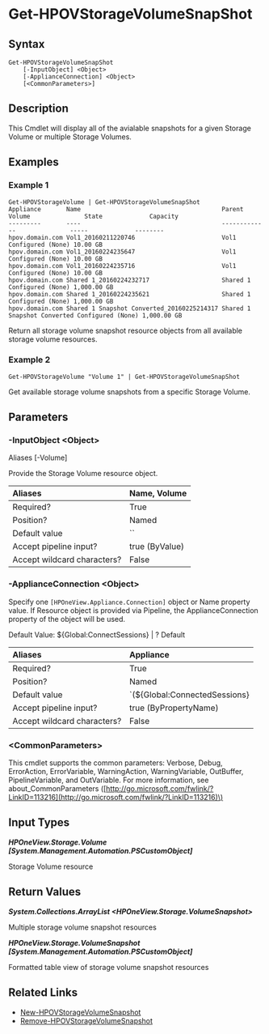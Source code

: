 ﻿---
description: Retrieve Storage Volume Snapshot resource(s).
---

# Get-HPOVStorageVolumeSnapShot

## Syntax

```text
Get-HPOVStorageVolumeSnapShot
    [-InputObject] <Object>
    [-ApplianceConnection] <Object>
    [<CommonParameters>]
```

## Description

This Cmdlet will display all of the avialable snapshots for a given Storage Volume or multiple Storage Volumes.

## Examples

###  Example 1 

```text
Get-HPOVStorageVolume | Get-HPOVStorageVolumeSnapShot
Appliance       Name                                       Parent Volume               State             Capacity
---------       ----                                       -------------               -----             --------
hpov.domain.com Vol1_20160211220746                        Vol1                        Configured (None) 10.00 GB
hpov.domain.com Vol1_20160224235647                        Vol1                        Configured (None) 10.00 GB
hpov.domain.com Vol1_20160224235716                        Vol1                        Configured (None) 10.00 GB
hpov.domain.com Shared 1_20160224232717                    Shared 1                    Configured (None) 1,000.00 GB
hpov.domain.com Shared 1_20160224235621                    Shared 1                    Configured (None) 1,000.00 GB
hpov.domain.com Shared 1 Snapshot Converted_20160225214317 Shared 1 Snapshot Converted Configured (None) 1,000.00 GB
```

Return all storage volume snapshot resource objects from all available storage volume resources.

###  Example 2 

```text
Get-HPOVStorageVolume "Volume 1" | Get-HPOVStorageVolumeSnapShot

```

Get available storage volume snapshots from a specific Storage Volume.

## Parameters

### -InputObject &lt;Object&gt;

Aliases [-Volume]

Provide the Storage Volume resource object.

| Aliases | Name, Volume |
| :--- | :--- |
| Required? | True |
| Position? | Named |
| Default value | `` |
| Accept pipeline input? | true (ByValue) |
| Accept wildcard characters? | False |

### -ApplianceConnection &lt;Object&gt;

Specify one `[HPOneView.Appliance.Connection]` object or Name property value. If Resource object is provided via Pipeline, the ApplianceConnection property of the object will be used.

Default Value: ${Global:ConnectSessions} | ? Default

| Aliases | Appliance |
| :--- | :--- |
| Required? | True |
| Position? | Named |
| Default value | `(${Global:ConnectedSessions} | ? Default)` |
| Accept pipeline input? | true (ByPropertyName) |
| Accept wildcard characters? | False |

### &lt;CommonParameters&gt;

This cmdlet supports the common parameters: Verbose, Debug, ErrorAction, ErrorVariable, WarningAction, WarningVariable, OutBuffer, PipelineVariable, and OutVariable. For more information, see about\_CommonParameters \([http://go.microsoft.com/fwlink/?LinkID=113216](http://go.microsoft.com/fwlink/?LinkID=113216)\)

## Input Types

_**HPOneView.Storage.Volume [System.Management.Automation.PSCustomObject]**_

Storage Volume resource

## Return Values

_**System.Collections.ArrayList <HPOneView.Storage.VolumeSnapshot>**_

Multiple storage volume snapshot resources

_**HPOneView.Storage.VolumeSnapshot [System.Management.Automation.PSCustomObject]**_

Formatted table view of storage volume snapshot resources

## Related Links

* [New-HPOVStorageVolumeSnapshot](new-hpovstoragevolumesnapshot.md)
* [Remove-HPOVStorageVolumeSnapshot](remove-hpovstoragevolumesnapshot.md)
